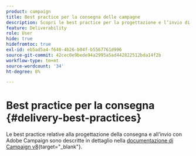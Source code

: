 ```yaml
---
product: campaign
title: Best practice per la consegna delle campagne
description: Scopri le best practice per la progettazione e l’invio di una consegna
feature: Deliverability
role: User
hide: true
hidefromtoc: true
exl-id: eb5ad5a4-f640-4b26-b04f-b5567761d996
source-git-commit: 42cec0e9bede94a2995a5ad442822512bda14f2b
workflow-type: tm+mt
source-wordcount: '34'
ht-degree: 8%

---
```


# Best practice per la consegna {#delivery-best-practices}

Le best practice relative alla progettazione della consegna e all’invio con Adobe Campaign sono descritte in dettaglio nella [documentazione di Campaign v8](https://experienceleague.adobe.com/it/docs/campaign/campaign-v8/send/delivery-best-practices){target="_blank"}.
